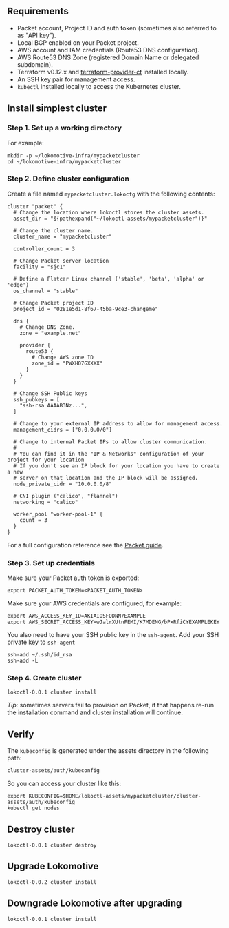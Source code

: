 ## Requirements

* Packet account, Project ID and auth token (sometimes also referred to as "API key").
* Local BGP enabled on your Packet project.
* AWS account and IAM credentials (Route53 DNS configuration).
* AWS Route53 DNS Zone (registered Domain Name or delegated subdomain).
* Terraform v0.12.x and [terraform-provider-ct](https://github.com/poseidon/terraform-provider-ct)
  installed locally.
* An SSH key pair for management access.
* `kubectl` installed locally to access the Kubernetes cluster.

## Install simplest cluster

### Step 1. Set up a working directory

For example:

```
mkdir -p ~/lokomotive-infra/mypacketcluster
cd ~/lokomotive-infra/mypacketcluster
```

### Step 2. Define cluster configuration

Create a file named `mypacketcluster.lokocfg` with the following contents:

```hcl
cluster "packet" {
  # Change the location where lokoctl stores the cluster assets.
  asset_dir = "${pathexpand("~/lokoctl-assets/mypacketcluster")}"

  # Change the cluster name.
  cluster_name = "mypacketcluster"

  controller_count = 3

  # Change Packet server location
  facility = "sjc1"

  # Define a Flatcar Linux channel ('stable', 'beta', 'alpha' or 'edge')
  os_channel = "stable"

  # Change Packet project ID
  project_id = "0281e5d1-8f67-45ba-9ce3-changeme"

  dns {
    # Change DNS Zone.
    zone = "example.net"

    provider {
      route53 {
        # Change AWS zone ID
        zone_id = "PWXH07GXXXX"
      }
    }
  }

  # Change SSH Public keys
  ssh_pubkeys = [
    "ssh-rsa AAAAB3Nz...",
  ]

  # Change to your external IP address to allow for management access.
  management_cidrs = ["0.0.0.0/0"]

  # Change to internal Packet IPs to allow cluster communication.
  #
  # You can find it in the "IP & Networks" configuration of your project for your location
  # If you don't see an IP block for your location you have to create a new
  # server on that location and the IP block will be assigned.
  node_private_cidr = "10.0.0.0/8"

  # CNI plugin ("calico", "flannel")
  networking = "calico"

  worker_pool "worker-pool-1" {
    count = 3
  }
}
```

For a full configuration reference see the [Packet guide](https://github.com/kinvolk/lokomotive/blob/master/docs/installer/packet.md).

### Step 3. Set up credentials

Make sure your Packet auth token is exported:

```
export PACKET_AUTH_TOKEN=<PACKET_AUTH_TOKEN>
```

Make sure your AWS credentials are configured, for example:

```
export AWS_ACCESS_KEY_ID=AKIAIOSFODNN7EXAMPLE
export AWS_SECRET_ACCESS_KEY=wJalrXUtnFEMI/K7MDENG/bPxRfiCYEXAMPLEKEY
```

You also need to have your SSH public key in the `ssh-agent`.
Add your SSH private key to `ssh-agent`

```console
ssh-add ~/.ssh/id_rsa
ssh-add -L
```

### Step 4. Create cluster

```
lokoctl-0.0.1 cluster install
```

*Tip*: sometimes servers fail to provision on Packet, if that happens re-run the installation command and cluster installation will continue.

## Verify

The `kubeconfig` is generated under the assets directory in the following path:

```
cluster-assets/auth/kubeconfig
```

So you can access your cluster like this:

```
export KUBECONFIG=$HOME/lokoctl-assets/mypacketcluster/cluster-assets/auth/kubeconfig
kubectl get nodes
```

## Destroy cluster

```
lokoctl-0.0.1 cluster destroy
```

## Upgrade Lokomotive

```
lokoctl-0.0.2 cluster install
```

## Downgrade Lokomotive after upgrading

```
lokoctl-0.0.1 cluster install
```

